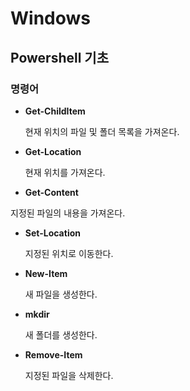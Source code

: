 # Windows

## Powershell 기초

### 명령어

- **Get-ChildItem**

  현재 위치의 파일 및 폴더 목록을 가져온다.

- **Get-Location**

  현재 위치를 가져온다.

-  **Get-Content**

  지정된 파일의 내용을 가져온다.

- **Set-Location**

  지정된 위치로 이동한다.

- **New-Item**

  새 파일을 생성한다.

- **mkdir**

  새 폴더를 생성한다.

- **Remove-Item**

  지정된 파일을 삭제한다.